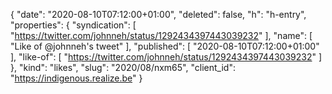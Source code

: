 {
  "date": "2020-08-10T07:12:00+01:00",
  "deleted": false,
  "h": "h-entry",
  "properties": {
    "syndication": [
      "https://twitter.com/johnneh/status/1292434397443039232"
    ],
    "name": [
      "Like of @johnneh's tweet"
    ],
    "published": [
      "2020-08-10T07:12:00+01:00"
    ],
    "like-of": [
      "https://twitter.com/johnneh/status/1292434397443039232"
    ]
  },
  "kind": "likes",
  "slug": "2020/08/nxm65",
  "client_id": "https://indigenous.realize.be"
}
